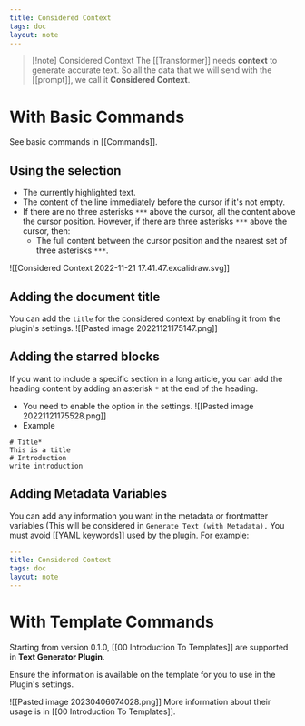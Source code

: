 ```yaml
---
title: Considered Context
tags: doc
layout: note 
---
```


> [!note] Considered Context
> The [[Transformer]] needs **context** to generate accurate text. So all the data that we will send with the [[prompt]], we call it **Considered Context**.


# With Basic Commands
See basic commands in [[Commands]]. 
## Using the selection
- The currently highlighted text.
- The content of the line immediately before the cursor if it's not empty.
- If there are no three asterisks `***` above the cursor, all the content above the cursor position. However, if there are three asterisks `***` above the cursor, then:
    - The full content between the cursor position and the nearest set of three asterisks `***`.


![[Considered Context 2022-11-21 17.41.47.excalidraw.svg]]

## Adding the document title 
You can add the ``title`` for the considered context by enabling it from the plugin's settings. 
![[Pasted image 20221121175147.png]]

## Adding the starred blocks 
If you want to include a specific section in a long article, you can add the heading content by adding an asterisk `*`  at the end of the heading. 

* You need to enable the option in the settings.
![[Pasted image 20221121175528.png]]
* Example 
```
# Title* 
This is a title
# Introduction
write introduction
```

## Adding Metadata Variables 
You can add any information you want in the metadata or frontmatter variables (This will be considered in `Generate Text (with Metadata).` You must avoid [[YAML keywords]] used by the plugin. 
For example: 
```YAML
---
title: Considered Context
tags: doc
layout: note 
---
```

# With Template Commands
Starting from version 0.1.0, [[00 Introduction To Templates]] are supported in **Text Generator Plugin**.

Ensure the information is available on the template for you to use in the Plugin's settings.

![[Pasted image 20230406074028.png]]
More information about their usage is in [[00 Introduction To Templates]]. 

